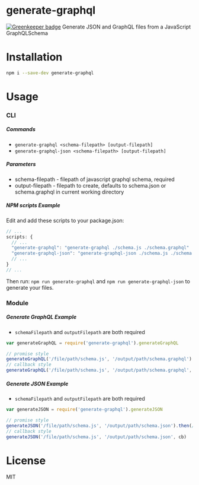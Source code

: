 # generate-graphql

[![Greenkeeper badge](https://badges.greenkeeper.io/tjmehta/generate-graphql.svg)](https://greenkeeper.io/)
Generate JSON and GraphQL files from a JavaScript GraphQLSchema

# Installation
```bash
npm i --save-dev generate-graphql
```

# Usage

### CLI

##### Commands
* `generate-graphql <schema-filepath> [output-filepath]`
* `generate-graphql-json <schema-filepath> [output-filepath]`

##### Parameters
* schema-filepath - filepath of javascript graphql schema, required
* output-filepath - filepath to create, defaults to schema.json or schema.graphql in current working directory

##### NPM scripts Example

Edit and add these scripts to your package.json:
```js
// ...
scripts: {
  // ...
  "generate-graphql": "generate-graphql ./schema.js ./schema.graphql"
  "generate-graphql-json": "generate-graphql-json ./schema.js ./schema.json"
  // ...
}
// ...
```

Then run:
`npm run generate-graphql` and `npm run generate-graphql-json` to generate your files.

### Module

##### Generate GraphQL Example
* `schemaFilepath` and `outputFilepath` are both required
```js
var generateGraphQL = require('generate-graphql').generateGraphQL

// promise style
generateGraphQL('/file/path/schema.js', '/output/path/schema.graphql').then(/*...*/).catch(/*...*/)
// callback style
generateGraphQL('/file/path/schema.js', '/output/path/schema.graphql', cb)
```

##### Generate JSON Example
* `schemaFilepath` and `outputFilepath` are both required
```js
var generateJSON = require('generate-graphql').generateJSON

// promise style
generateJSON('/file/path/schema.js', '/output/path/schema.json').then(/*...*/).catch(/*...*/)
// callback style
generateJSON('/file/path/schema.js', '/output/path/schema.json', cb)
```

# License
MIT
